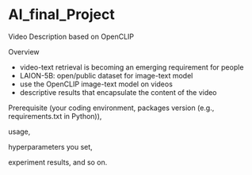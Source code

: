 # AI_final_Project

Video Description based on OpenCLIP

Overview
- video-text retrieval is becoming an emerging requirement for people
- LAION-5B: open/public dataset for image-text model
- use the OpenCLIP image-text model on videos
- descriptive results that encapsulate the content of the video

Prerequisite (your coding environment, packages version (e.g., requirements.txt in Python)), 

usage, 

hyperparameters you set, 

experiment results, and so on.
